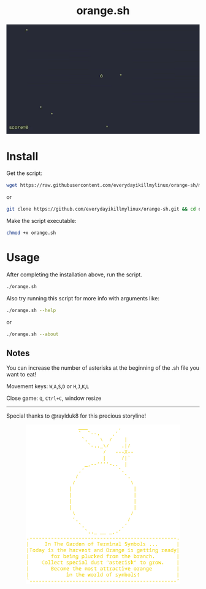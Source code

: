 <div align = center>
<h1>orange.sh</h1>
<img src="orange.gif">
</div>

# Install

Get the script:
```bash
wget https://raw.githubusercontent.com/everydayikillmylinux/orange-sh/main/orange.sh
```
or
```bash
git clone https://github.com/everydayikillmylinux/orange-sh.git && cd orange-sh
```
Make the script executable:
```bash
chmod +x orange.sh
```

# Usage

After completing the installation above, run the script.
```bash
./orange.sh
```
Also try running this script for more info with arguments like:
```bash
./orange.sh --help
```
or
```bash
./orange.sh --about
```
## Notes
You can increase the number of asterisks at the beginning of the .sh file you want to eat!

Movement keys: `W`,`A`,`S`,`D` or `H`,`J`,`K`,`L`

Close game: `Q`, `Ctrl+C`, window resize

---

Special thanks to @raylduk8 for this precious storyline!

<div align = center>
<img src="ascii_art.png">
</div>
